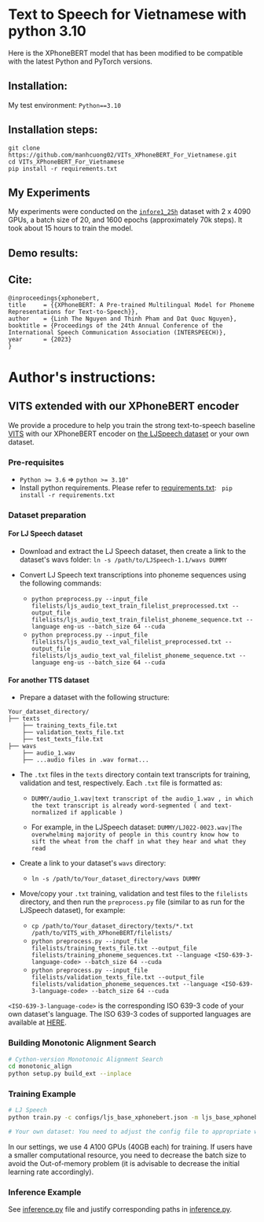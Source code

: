# Text to Speech for Vietnamese with python 3.10
Here is the XPhoneBERT model that has been modified to be compatible with the latest Python and PyTorch versions.

## Installation:

My test environment: `Python==3.10`

## Installation steps:

```
git clone https://github.com/manhcuong02/VITs_XPhoneBERT_For_Vietnamese.git
cd VITs_XPhoneBERT_For_Vietnamese
pip install -r requirements.txt
```

## My Experiments
My experiments were conducted on the [`infore1_25h`](https://huggingface.co/datasets/doof-ferb/infore1_25hours) dataset with 2 x 4090 GPUs, a batch size of 20, and 1600 epochs (approximately 70k steps). It took about 15 hours to train the model.

## Demo results:


## Cite:
```
@inproceedings{xphonebert,
title     = {{XPhoneBERT: A Pre-trained Multilingual Model for Phoneme Representations for Text-to-Speech}},
author    = {Linh The Nguyen and Thinh Pham and Dat Quoc Nguyen},
booktitle = {Proceedings of the 24th Annual Conference of the International Speech Communication Association (INTERSPEECH)},
year      = {2023}
}
```

# Author's instructions:

## <a name="introduction"></a> VITS extended with our XPhoneBERT encoder

We provide a procedure to help you train the strong text-to-speech baseline [VITS](https://github.com/jaywalnut310/vits) with our XPhoneBERT encoder on [the LJSpeech dataset](https://keithito.com/LJ-Speech-Dataset/) or your own dataset.

### <a name="pre-require"></a> Pre-requisites

- `Python >= 3.6` => `python >= 3.10"`
- Install python requirements. Please refer to [requirements.txt](requirements.txt): `
pip install -r requirements.txt`


### <a name="data-prepare"></a> Dataset preparation

#### For LJ Speech dataset

- Download and extract the LJ Speech dataset, then create a link to the dataset's wavs folder: `ln -s /path/to/LJSpeech-1.1/wavs DUMMY`

- Convert LJ Speech text transcriptions into phoneme sequences using the following commands:
	- `python preprocess.py --input_file filelists/ljs_audio_text_train_filelist_preprocessed.txt --output_file filelists/ljs_audio_text_train_filelist_phoneme_sequence.txt --language eng-us --batch_size 64 --cuda`
	- `python preprocess.py --input_file filelists/ljs_audio_text_val_filelist_preprocessed.txt --output_file filelists/ljs_audio_text_val_filelist_phoneme_sequence.txt --language eng-us --batch_size 64 --cuda`


#### For another TTS dataset

- Prepare a dataset with the following structure:

```
Your_dataset_directory/
├── texts
    ├── training_texts_file.txt
    ├── validation_texts_file.txt
    ├── test_texts_file.txt
├── wavs
    ├── audio_1.wav
    ├── ...audio files in .wav format...
```

  - The `.txt` files in the `texts` directory contain text transcripts for training, validation and test, respectively. Each `.txt` file is formatted as:
  
    - `DUMMY/audio_1.wav|text transcript of the audio_1.wav , in which the text transcript is already word-segmented ( and text-normalized if applicable )`
    
    - For example, in the LJSpeech dataset: `DUMMY/LJ022-0023.wav|The overwhelming majority of people in this country know how to sift the wheat from the chaff in what they hear and what they read`

- Create a link to your dataset's `wavs` directory:

	- `ln -s /path/to/Your_dataset_directory/wavs DUMMY`

- Move/copy your `.txt` training, validation and test files to the `filelists` directory, and then run the `preprocess.py` file (similar to as run for the LJSpeech dataset), for example:

	- `cp /path/to/Your_dataset_directory/texts/*.txt /path/to/VITS_with_XPhoneBERT/filelists/`
	- `python preprocess.py --input_file filelists/training_texts_file.txt --output_file filelists/training_phoneme_sequences.txt --language <ISO-639-3-language-code> --batch_size 64 --cuda`
	- `python preprocess.py --input_file filelists/validation_texts_file.txt --output_file filelists/validation_phoneme_sequences.txt --language <ISO-639-3-language-code> --batch_size 64 --cuda`

`<ISO-639-3-language-code>` is the corresponding ISO 639-3 code of your own dataset's language. The ISO 639-3 codes of supported languages are available at [HERE](https://github.com/VinAIResearch/XPhoneBERT/blob/main/LanguageISO639-3Codes.md).

### Building Monotonic Alignment Search
```sh
# Cython-version Monotonoic Alignment Search
cd monotonic_align
python setup.py build_ext --inplace
```


### <a name="training"></a> Training Example
```sh
# LJ Speech
python train.py -c configs/ljs_base_xphonebert.json -m ljs_base_xphonebert

# Your own dataset: You need to adjust the config file to appropriate with your dataset.
```

In our settings, we use 4 A100 GPUs (40GB each) for training. If users have a smaller computational resource, you need to decrease the batch size to avoid the Out-of-memory problem (it is advisable to decrease the initial learning rate accordingly). 

### <a name="infer"></a> Inference Example
See [inference.py](inference.py) file and justify corresponding paths in [inference.py](inference.py).

# 
